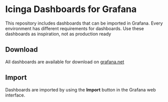 # Icinga Dashboards for Grafana

This repository includes dashboards that can be imported in Grafana. Every
environment has different requirements for dashboards. Use these dashboards as
inspiration, not as production ready

## Download
All dashboards are available for download on
[grafana.net](https://grafana.com/dashboards?collector=Icinga)

## Import
Dashboards are imported by using the **Import** button in the Grafana
web interface.
